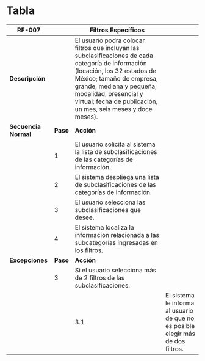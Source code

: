 # Tabla

|**RF-007**||**Filtros Específicos**||
|--|--|--|--|
|**Descripción**||El usuario podrá colocar filtros que incluyan las subclasificaciones de cada categoría de información (locación, los 32 estados de México; tamaño de empresa, grande, mediana y pequeña; modalidad, presencial y virtual; fecha de publicación, un mes, seis meses y doce meses).||
|**Secuencia Normal**|**Paso**|**Acción**||
||1|El usuario solicita al sistema la lista de subclasificaciones de las categorías de información.||
||2|El sistema despliega una lista de subclasificaciones de las categorías de información.||
||3|El usuario selecciona las subclasificaciones que desee.||
||4|El sistema localiza la información relacionada a las subcategorías ingresadas en los filtros.||
|**Excepciones**|**Paso**|**Acción**||
||3|Si el usuario selecciona más de 2 filtros de las subclasificaciones.||
|||3.1|El sistema le informa al usuario de que no es posible elegir más de dos filtros.|
